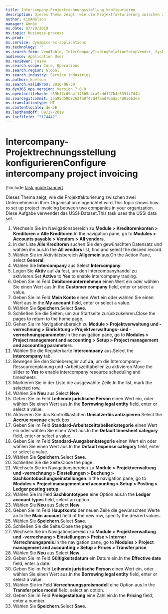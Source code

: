 ```yaml
---
title: Intercompany-Projektrechnungsstellung konfigurieren
description: Dieses Thema zeigt, wie die Projektfakturierung zwischen zwei Unternehmen in Ihrer Organisation eingerichtet wird.
author: KimANelson
manager: AnnBe
ms.date: 07/29/2019
ms.topic: business-process
ms.prod: ''
ms.service: dynamics-ax-applications
ms.technology: ''
ms.search.form: VendTable, InterCompanyTradingRelationSetupVendor, SysDataAreaSelectLookup, ProjParameters, ProjPosting, ProjTransferPrice
audience: Application User
ms.reviewer: josaw
ms.search.scope: Core, Operations
ms.search.region: Global
ms.search.industry: Service industries
ms.author: knelson
ms.search.validFrom: 2016-06-30
ms.dyn365.ops.version: Version 7.0.0
ms.openlocfilehash: c89b17c09a4f145b5a4ca9cdd127b4e635447d4b
ms.sourcegitcommit: 3ba95d50b8262fa0f43d4faad76adac4d05eb3ea
ms.translationtype: HT
ms.contentlocale: de-DE
ms.lasthandoff: 09/27/2019
ms.locfileid: "2174442"
---
```

# <a name="configure-intercompany-project-invoicing"></a><span data-ttu-id="43a3c-103">Intercompany-Projektrechnungsstellung konfigurieren</span><span class="sxs-lookup"><span data-stu-id="43a3c-103">Configure intercompany project invoicing</span></span>

[!include [task guide banner](../../includes/task-guide-banner.md)]

<span data-ttu-id="43a3c-104">Dieses Thema zeigt, wie die Projektfakturierung zwischen zwei Unternehmen in Ihrer Organisation eingerichtet wird.</span><span class="sxs-lookup"><span data-stu-id="43a3c-104">This topic shows how to set up project invoicing between two companies in your organization.</span></span> <span data-ttu-id="43a3c-105">Diese Aufgabe verwendet das USSI-Dataset.</span><span class="sxs-lookup"><span data-stu-id="43a3c-105">This task uses the USSI data set.</span></span>

1. <span data-ttu-id="43a3c-106">Wechseln Sie im Navigationsbereich zu **Module > Kreditorenkonten > Kreditoren > Alle Kreditoren**.</span><span class="sxs-lookup"><span data-stu-id="43a3c-106">In the navigation pane, go to **Modules > Accounts payable > Vendors > All vendors**.</span></span>
2. <span data-ttu-id="43a3c-107">In der Liste **Alle Kreditoren** suchen Sie den gewünschten Datensatz und wählen ihn aus.</span><span class="sxs-lookup"><span data-stu-id="43a3c-107">In the **All vendors** list, find and select the desired record.</span></span>
3. <span data-ttu-id="43a3c-108">Wählen Sie im Aktivitätsbereich **Allgemein** aus.</span><span class="sxs-lookup"><span data-stu-id="43a3c-108">On the Action Pane, select **General**.</span></span>
4. <span data-ttu-id="43a3c-109">Wählen Sie **Intercompany** aus.</span><span class="sxs-lookup"><span data-stu-id="43a3c-109">Select **Intercompany**.</span></span>
5. <span data-ttu-id="43a3c-110">Legen Sie **Aktiv** auf **Ja** fest, um den Intercompanyhandel zu aktivieren.</span><span class="sxs-lookup"><span data-stu-id="43a3c-110">Set **Active** to **Yes** to enable intercompany trading.</span></span>
6. <span data-ttu-id="43a3c-111">Geben Sie im Feld **Debitorenunternehmen** einen Wert ein oder wählen Sie einen Wert aus.</span><span class="sxs-lookup"><span data-stu-id="43a3c-111">In the **Customer company** field, enter or select a value.</span></span>
7. <span data-ttu-id="43a3c-112">Geben Sie im Feld **Mein Konto** einen Wert ein oder wählen Sie einen Wert aus.</span><span class="sxs-lookup"><span data-stu-id="43a3c-112">In the **My account** field, enter or select a value.</span></span>
8. <span data-ttu-id="43a3c-113">Wählen Sie **Speichern**.</span><span class="sxs-lookup"><span data-stu-id="43a3c-113">Select **Save**.</span></span>
9. <span data-ttu-id="43a3c-114">Schließen Sie die Seiten, um zur Startseite zurückzukehren.</span><span class="sxs-lookup"><span data-stu-id="43a3c-114">Close the pages to return to the home page.</span></span>
10. <span data-ttu-id="43a3c-115">Gehen Sie im Navigationsbereich zu **Module > Projektverwaltung und -verrechnung > Einrichtung > Projektverwaltungs- und -verrechnungsparameter**.</span><span class="sxs-lookup"><span data-stu-id="43a3c-115">In the navigation pane, go to **Modules > Project management and accounting > Setup > Project management and accounting parameters**.</span></span>
11. <span data-ttu-id="43a3c-116">Wählen Sie die Registerkarte **Intercompany** aus.</span><span class="sxs-lookup"><span data-stu-id="43a3c-116">Select the **Intercompany** tab.</span></span>
12. <span data-ttu-id="43a3c-117">Bewegen Sie den Schieberegler auf **Ja**, um die Intercompany-Ressourcenplanung und -Arbeitszeittabellen zu aktivieren.</span><span class="sxs-lookup"><span data-stu-id="43a3c-117">Move the slider to **Yes** to enable intercompany resource scheduling and timesheets.</span></span>
13. <span data-ttu-id="43a3c-118">Markieren Sie in der Liste die ausgewählte Zeile.</span><span class="sxs-lookup"><span data-stu-id="43a3c-118">In the list, mark the selected row.</span></span>
14. <span data-ttu-id="43a3c-119">Wählen Sie **Neu** aus.</span><span class="sxs-lookup"><span data-stu-id="43a3c-119">Select **New**.</span></span>
15. <span data-ttu-id="43a3c-120">Geben Sie im Feld **Leihende juristische Person** einen Wert ein, oder wählen Sie einen Wert aus.</span><span class="sxs-lookup"><span data-stu-id="43a3c-120">In the **Borrowing legal entity** field, enter or select a value.</span></span>
16. <span data-ttu-id="43a3c-121">Aktivieren Sie das Kontrollkästchen **Umsatzerlös antizipieren**.</span><span class="sxs-lookup"><span data-stu-id="43a3c-121">Select the **Accrue revenue** check box.</span></span>
17. <span data-ttu-id="43a3c-122">Geben Sie im Feld **Standard-Arbeitszeittabellenkategorie** einen Wert ein oder wählen Sie einen Wert aus.</span><span class="sxs-lookup"><span data-stu-id="43a3c-122">In the **Default timesheet category** field, enter or select a value.</span></span>
18. <span data-ttu-id="43a3c-123">Geben Sie im Feld **Standard-Ausgabenkategorie** einen Wert ein oder wählen Sie einen Wert aus.</span><span class="sxs-lookup"><span data-stu-id="43a3c-123">In the **Default expense category** field, enter or select a value.</span></span>
19. <span data-ttu-id="43a3c-124">Wählen Sie **Speichern**.</span><span class="sxs-lookup"><span data-stu-id="43a3c-124">Select **Save**.</span></span>
20. <span data-ttu-id="43a3c-125">Schließen Sie die Seite.</span><span class="sxs-lookup"><span data-stu-id="43a3c-125">Close the page.</span></span>
21. <span data-ttu-id="43a3c-126">Wechseln Sie im Navigationsbereich zu **Module > Projektverwaltung und -verrechnung > Einstellungen > Buchung > Sachkontobuchungseinstellungen**.</span><span class="sxs-lookup"><span data-stu-id="43a3c-126">In the navigation pane, go to **Modules > Project management and accounting > Setup > Posting > Ledger posting setup**.</span></span>
22. <span data-ttu-id="43a3c-127">Wählen Sie im Feld **Sachkontotypen** eine Option aus.</span><span class="sxs-lookup"><span data-stu-id="43a3c-127">In the **Ledger account types** field, select an option.</span></span>
23. <span data-ttu-id="43a3c-128">Wählen Sie **Neu** aus.</span><span class="sxs-lookup"><span data-stu-id="43a3c-128">Select **New**.</span></span>
24. <span data-ttu-id="43a3c-129">Geben Sie im Feld **Hauptkonto** der neuen Zeile die gewünschten Werte an.</span><span class="sxs-lookup"><span data-stu-id="43a3c-129">In the **Main account** field of the new row, specify the desired values.</span></span>
25. <span data-ttu-id="43a3c-130">Wählen Sie **Speichern**.</span><span class="sxs-lookup"><span data-stu-id="43a3c-130">Select **Save**.</span></span>
26. <span data-ttu-id="43a3c-131">Schließen Sie die Seite.</span><span class="sxs-lookup"><span data-stu-id="43a3c-131">Close the page.</span></span>
27. <span data-ttu-id="43a3c-132">Wechseln Sie im Navigationsbereich zu **Module > Projektverwaltung und -verrechnung > Einstellungen > Preise > Interner Verrechnungspreis**.</span><span class="sxs-lookup"><span data-stu-id="43a3c-132">In the navigation pane, go to **Modules > Project management and accounting > Setup > Prices > Transfer price**.</span></span>
28. <span data-ttu-id="43a3c-133">Wählen Sie **Neu** aus.</span><span class="sxs-lookup"><span data-stu-id="43a3c-133">Select **New**.</span></span>
29. <span data-ttu-id="43a3c-134">Geben Sie im Feld **Gültigkeitsdatum** ein Datum ein.</span><span class="sxs-lookup"><span data-stu-id="43a3c-134">In the **Effective date** field, enter a date.</span></span>
30. <span data-ttu-id="43a3c-135">Geben Sie im Feld **Leihende juristische Person** einen Wert ein, oder wählen Sie einen Wert aus.</span><span class="sxs-lookup"><span data-stu-id="43a3c-135">In the **Borrowing legal entity** field, enter or select a value.</span></span>
31. <span data-ttu-id="43a3c-136">Wählen Sie im Feld **Verrechnungspreismodell** eine Option aus.</span><span class="sxs-lookup"><span data-stu-id="43a3c-136">In the **Transfer price model** field, select an option.</span></span>
32. <span data-ttu-id="43a3c-137">Geben Sie im Feld **Preisgestaltung** eine Zahl ein.</span><span class="sxs-lookup"><span data-stu-id="43a3c-137">In the **Pricing** field, enter a number.</span></span>
33. <span data-ttu-id="43a3c-138">Wählen Sie **Speichern**.</span><span class="sxs-lookup"><span data-stu-id="43a3c-138">Select **Save**.</span></span>


